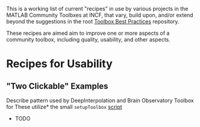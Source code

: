 This is a working list of current "recipes" in use by various projects in the MATLAB Community Toolbxes at INCF, that vary, build upon, and/or extend beyond the suggestions in the root [Toolbox Best Practices](https://github.com/mathworks/toolboxdesign) repository.  

These recipes are aimed aim to improve one or more aspects of a community toolbox, including quality, usability, and other aspects. 

# Recipes for Usability

## "Two Clickable" Examples
Describe pattern used by DeepInterpolation and Brain Observatory Toolbox for
These  utilize* the small `setupToolbox` [script](setupToolbox.m) 
* TODO
